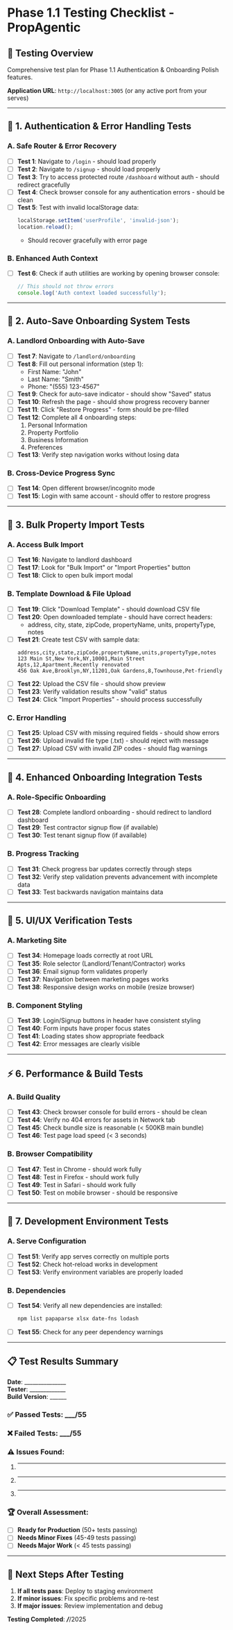 # Phase 1.1 Testing Checklist - PropAgentic

## 🧪 **Testing Overview**
Comprehensive test plan for Phase 1.1 Authentication & Onboarding Polish features.

**Application URL**: `http://localhost:3005` (or any active port from your serves)

---

## **🔐 1. Authentication & Error Handling Tests**

### **A. Safe Router & Error Recovery**
- [ ] **Test 1**: Navigate to `/login` - should load properly
- [ ] **Test 2**: Navigate to `/signup` - should load properly  
- [ ] **Test 3**: Try to access protected route `/dashboard` without auth - should redirect gracefully
- [ ] **Test 4**: Check browser console for any authentication errors - should be clean
- [ ] **Test 5**: Test with invalid localStorage data:
  ```javascript
  localStorage.setItem('userProfile', 'invalid-json');
  location.reload();
  ```
  - Should recover gracefully with error page

### **B. Enhanced Auth Context**
- [ ] **Test 6**: Check if auth utilities are working by opening browser console:
  ```javascript
  // This should not throw errors
  console.log('Auth context loaded successfully');
  ```

---

## **💾 2. Auto-Save Onboarding System Tests**

### **A. Landlord Onboarding with Auto-Save**
- [ ] **Test 7**: Navigate to `/landlord/onboarding`
- [ ] **Test 8**: Fill out personal information (step 1):
  - First Name: "John"
  - Last Name: "Smith"  
  - Phone: "(555) 123-4567"
- [ ] **Test 9**: Check for auto-save indicator - should show "Saved" status
- [ ] **Test 10**: Refresh the page - should show progress recovery banner
- [ ] **Test 11**: Click "Restore Progress" - form should be pre-filled
- [ ] **Test 12**: Complete all 4 onboarding steps:
  1. Personal Information
  2. Property Portfolio  
  3. Business Information
  4. Preferences
- [ ] **Test 13**: Verify step navigation works without losing data

### **B. Cross-Device Progress Sync**
- [ ] **Test 14**: Open different browser/incognito mode
- [ ] **Test 15**: Login with same account - should offer to restore progress

---

## **🏢 3. Bulk Property Import Tests**

### **A. Access Bulk Import**
- [ ] **Test 16**: Navigate to landlord dashboard
- [ ] **Test 17**: Look for "Bulk Import" or "Import Properties" button
- [ ] **Test 18**: Click to open bulk import modal

### **B. Template Download & File Upload**
- [ ] **Test 19**: Click "Download Template" - should download CSV file
- [ ] **Test 20**: Open downloaded template - should have correct headers:
  - address, city, state, zipCode, propertyName, units, propertyType, notes
- [ ] **Test 21**: Create test CSV with sample data:
  ```csv
  address,city,state,zipCode,propertyName,units,propertyType,notes
  123 Main St,New York,NY,10001,Main Street Apts,12,Apartment,Recently renovated
  456 Oak Ave,Brooklyn,NY,11201,Oak Gardens,8,Townhouse,Pet-friendly
  ```
- [ ] **Test 22**: Upload the CSV file - should show preview
- [ ] **Test 23**: Verify validation results show "valid" status
- [ ] **Test 24**: Click "Import Properties" - should process successfully

### **C. Error Handling**
- [ ] **Test 25**: Upload CSV with missing required fields - should show errors
- [ ] **Test 26**: Upload invalid file type (.txt) - should reject with message
- [ ] **Test 27**: Upload CSV with invalid ZIP codes - should flag warnings

---

## **📧 4. Enhanced Onboarding Integration Tests**

### **A. Role-Specific Onboarding**
- [ ] **Test 28**: Complete landlord onboarding - should redirect to landlord dashboard
- [ ] **Test 29**: Test contractor signup flow (if available)
- [ ] **Test 30**: Test tenant signup flow (if available)

### **B. Progress Tracking**
- [ ] **Test 31**: Check progress bar updates correctly through steps
- [ ] **Test 32**: Verify step validation prevents advancement with incomplete data
- [ ] **Test 33**: Test backwards navigation maintains data

---

## **🎨 5. UI/UX Verification Tests**

### **A. Marketing Site**
- [ ] **Test 34**: Homepage loads correctly at root URL
- [ ] **Test 35**: Role selector (Landlord/Tenant/Contractor) works
- [ ] **Test 36**: Email signup form validates properly
- [ ] **Test 37**: Navigation between marketing pages works
- [ ] **Test 38**: Responsive design works on mobile (resize browser)

### **B. Component Styling**
- [ ] **Test 39**: Login/Signup buttons in header have consistent styling
- [ ] **Test 40**: Form inputs have proper focus states
- [ ] **Test 41**: Loading states show appropriate feedback
- [ ] **Test 42**: Error messages are clearly visible

---

## **⚡ 6. Performance & Build Tests**

### **A. Build Quality**
- [ ] **Test 43**: Check browser console for build errors - should be clean
- [ ] **Test 44**: Verify no 404 errors for assets in Network tab
- [ ] **Test 45**: Check bundle size is reasonable (< 500KB main bundle)
- [ ] **Test 46**: Test page load speed (< 3 seconds)

### **B. Browser Compatibility**
- [ ] **Test 47**: Test in Chrome - should work fully
- [ ] **Test 48**: Test in Firefox - should work fully  
- [ ] **Test 49**: Test in Safari - should work fully
- [ ] **Test 50**: Test on mobile browser - should be responsive

---

## **🔧 7. Development Environment Tests**

### **A. Serve Configuration**
- [ ] **Test 51**: Verify app serves correctly on multiple ports
- [ ] **Test 52**: Check hot-reload works in development
- [ ] **Test 53**: Verify environment variables are properly loaded

### **B. Dependencies**
- [ ] **Test 54**: Verify all new dependencies are installed:
  ```bash
  npm list papaparse xlsx date-fns lodash
  ```
- [ ] **Test 55**: Check for any peer dependency warnings

---

## **📋 Test Results Summary**

**Date**: _______________  
**Tester**: _____________  
**Build Version**: ______

### **✅ Passed Tests**: ___/55
### **❌ Failed Tests**: ___/55  
### **⚠️ Issues Found**: 

1. _________________________________
2. _________________________________
3. _________________________________

### **🏆 Overall Assessment**:
- [ ] **Ready for Production** (50+ tests passing)
- [ ] **Needs Minor Fixes** (45-49 tests passing) 
- [ ] **Needs Major Work** (< 45 tests passing)

---

## **🚀 Next Steps After Testing**

1. **If all tests pass**: Deploy to staging environment
2. **If minor issues**: Fix specific problems and re-test
3. **If major issues**: Review implementation and debug

**Testing Completed**: ___/___/2025 